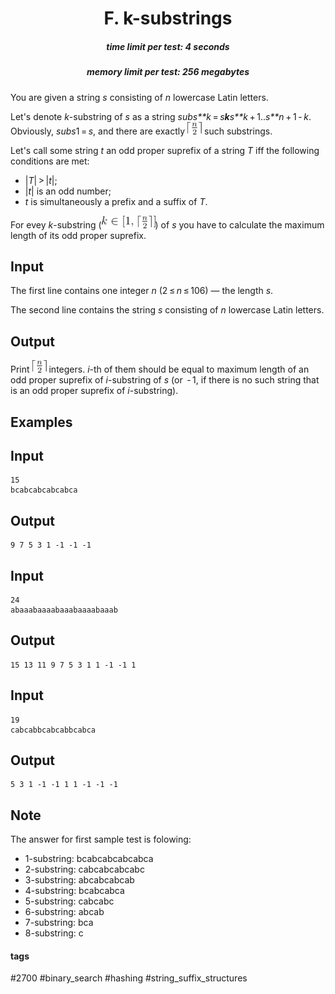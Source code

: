 <h1 style='text-align: center;'> F. k-substrings</h1>

<h5 style='text-align: center;'>time limit per test: 4 seconds</h5>
<h5 style='text-align: center;'>memory limit per test: 256 megabytes</h5>

You are given a string *s* consisting of *n* lowercase Latin letters.

Let's denote *k*-substring of *s* as a string *subs**k* = *s**k**s**k* + 1..*s**n* + 1 - *k*. Obviously, *subs*1 = *s*, and there are exactly ![](images/ddb3724dfe86122a90456ba01b63e009b59027a6.png) such substrings.

Let's call some string *t* an odd proper suprefix of a string *T* iff the following conditions are met:

* |*T*| > |*t*|;
* |*t*| is an odd number;
* *t* is simultaneously a prefix and a suffix of *T*.

For evey *k*-substring (![](images/1f03c2de835b1dede9b9b40ac102a9527a138cde.png)) of *s* you have to calculate the maximum length of its odd proper suprefix.

## Input

The first line contains one integer *n* (2 ≤ *n* ≤ 106) — the length *s*.

The second line contains the string *s* consisting of *n* lowercase Latin letters.

## Output

Print ![](images/ddb3724dfe86122a90456ba01b63e009b59027a6.png) integers. *i*-th of them should be equal to maximum length of an odd proper suprefix of *i*-substring of *s* (or  - 1, if there is no such string that is an odd proper suprefix of *i*-substring).

## Examples

## Input


```
15  
bcabcabcabcabca  

```
## Output


```
9 7 5 3 1 -1 -1 -1  

```
## Input


```
24  
abaaabaaaabaaabaaaabaaab  

```
## Output


```
15 13 11 9 7 5 3 1 1 -1 -1 1  

```
## Input


```
19  
cabcabbcabcabbcabca  

```
## Output


```
5 3 1 -1 -1 1 1 -1 -1 -1  

```
## Note

The answer for first sample test is folowing: 

* 1-substring: bcabcabcabcabca
* 2-substring: cabcabcabcabc
* 3-substring: abcabcabcab
* 4-substring: bcabcabca
* 5-substring: cabcabc
* 6-substring: abcab
* 7-substring: bca
* 8-substring: c


#### tags 

#2700 #binary_search #hashing #string_suffix_structures 
